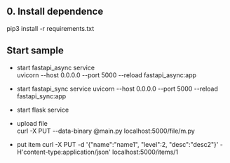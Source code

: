 ## 0. Install dependence
pip3 install -r requirements.txt


##  Start sample
- start fastapi_async service  
uvicorn --host 0.0.0.0 --port 5000 --reload fastapi_async:app

- start fastapi_sync service
uvicorn --host 0.0.0.0 --port 5000 --reload fastapi_sync:app

- start flask service

- upload file  
curl -X PUT --data-binary @main.py localhost:5000/file/m.py

- put item
curl -X PUT -d '{"name":"name1", "level":2, "desc":"desc2"}' -H'content-type:application/json' localhost:5000/items/1 

